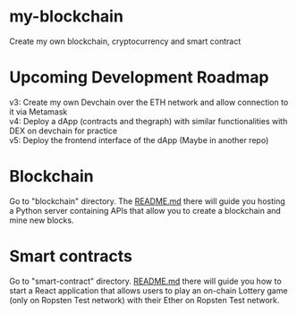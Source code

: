 # my-blockchain

Create my own blockchain, cryptocurrency and smart contract

# Upcoming Development Roadmap

v3: Create my own Devchain over the ETH network and allow connection to it via Metamask  
v4: Deploy a dApp (contracts and thegraph) with similar functionalities with DEX on devchain for practice  
v5: Deploy the frontend interface of the dApp (Maybe in another repo)

# Blockchain

Go to "blockchain" directory. The [README.md](blockchain) there will guide you hosting a Python server containing APIs that allow you to create a blockchain and mine new blocks.

# Smart contracts

Go to "smart-contract" directory. [README.md](smart-contract) there will guide you how to start a React application that allows users to play an on-chain Lottery game (only on Ropsten Test network) with their Ether on Ropsten Test network.
